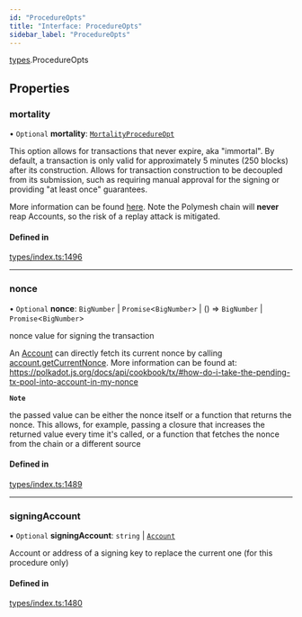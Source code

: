 ```yaml
---
id: "ProcedureOpts"
title: "Interface: ProcedureOpts"
sidebar_label: "ProcedureOpts"
---
```


[types](../../../modules/Types/Types.md).ProcedureOpts

## Properties

### mortality

• `Optional` **mortality**: [`MortalityProcedureOpt`](../../../modules/Types/Types.md#mortalityprocedureopt)

This option allows for transactions that never expire, aka "immortal". By default, a transaction is only valid for approximately 5 minutes (250 blocks) after its construction. Allows for transaction construction to be decoupled from its submission, such as requiring manual approval for the signing or providing "at least once" guarantees.

More information can be found [here](https://wiki.polkadot.network/docs/build-protocol-info#transaction-mortality). Note the Polymesh chain will **never** reap Accounts, so the risk of a replay attack is mitigated.

#### Defined in

[types/index.ts:1496](https://github.com/PolymeshAssociation/polymesh-sdk/blob/b6f9fb883/src/types/index.ts#L1496)

___

### nonce

• `Optional` **nonce**: `BigNumber` \| `Promise`<`BigNumber`\> \| () => `BigNumber` \| `Promise`<`BigNumber`\>

nonce value for signing the transaction

An [Account](../../../classes/API/Entities/Account/Account.md) can directly fetch its current nonce by calling [account.getCurrentNonce](../../../classes/API/Entities/Account/Account.md#getcurrentnonce). More information can be found at: https://polkadot.js.org/docs/api/cookbook/tx/#how-do-i-take-the-pending-tx-pool-into-account-in-my-nonce

**`Note`**

 the passed value can be either the nonce itself or a function that returns the nonce. This allows, for example, passing a closure that increases the returned value every time it's called, or a function that fetches the nonce from the chain or a different source

#### Defined in

[types/index.ts:1489](https://github.com/PolymeshAssociation/polymesh-sdk/blob/b6f9fb883/src/types/index.ts#L1489)

___

### signingAccount

• `Optional` **signingAccount**: `string` \| [`Account`](../../../classes/API/Entities/Account/Account.md)

Account or address of a signing key to replace the current one (for this procedure only)

#### Defined in

[types/index.ts:1480](https://github.com/PolymeshAssociation/polymesh-sdk/blob/b6f9fb883/src/types/index.ts#L1480)
